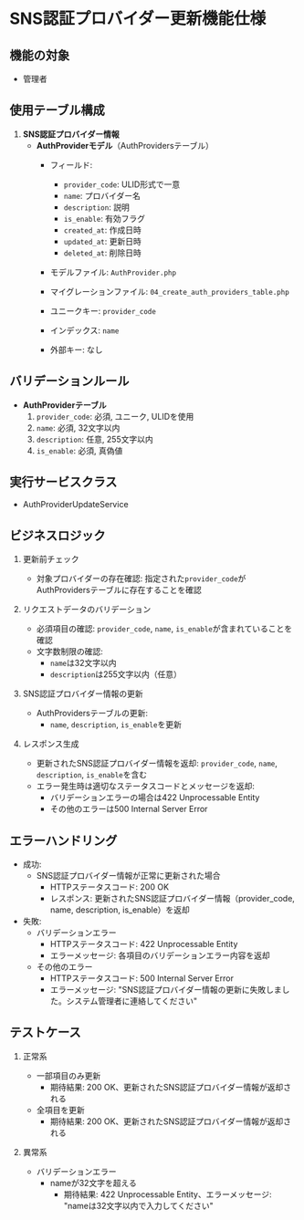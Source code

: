 # SNS認証プロバイダー更新機能仕様

## 機能の対象
- 管理者

## 使用テーブル構成
1. **SNS認証プロバイダー情報**
   - **AuthProviderモデル**（AuthProvidersテーブル）
     - フィールド:
       - `provider_code`: ULID形式で一意
       - `name`: プロバイダー名
       - `description`: 説明
       - `is_enable`: 有効フラグ
       - `created_at`: 作成日時
       - `updated_at`: 更新日時
       - `deleted_at`: 削除日時

     - モデルファイル: `AuthProvider.php`
     - マイグレーションファイル: `04_create_auth_providers_table.php`
     - ユニークキー: `provider_code`
     - インデックス: `name`
     - 外部キー: なし

## バリデーションルール
- **AuthProviderテーブル**
  1. `provider_code`: 必須, ユニーク, ULIDを使用
  2. `name`: 必須, 32文字以内
  3. `description`: 任意, 255文字以内
  4. `is_enable`: 必須, 真偽値

## 実行サービスクラス
- AuthProviderUpdateService

## ビジネスロジック
1. 更新前チェック
   - 対象プロバイダーの存在確認: 指定された`provider_code`がAuthProvidersテーブルに存在することを確認

2. リクエストデータのバリデーション
   - 必須項目の確認: `provider_code`, `name`, `is_enable`が含まれていることを確認
   - 文字数制限の確認:
     - `name`は32文字以内
     - `description`は255文字以内（任意）

3. SNS認証プロバイダー情報の更新
   - AuthProvidersテーブルの更新:
     - `name`, `description`, `is_enable`を更新

4. レスポンス生成
   - 更新されたSNS認証プロバイダー情報を返却: `provider_code`, `name`, `description`, `is_enable`を含む
   - エラー発生時は適切なステータスコードとメッセージを返却:
     - バリデーションエラーの場合は422 Unprocessable Entity
     - その他のエラーは500 Internal Server Error

## エラーハンドリング
- 成功:
  - SNS認証プロバイダー情報が正常に更新された場合
    - HTTPステータスコード: 200 OK
    - レスポンス: 更新されたSNS認証プロバイダー情報（provider_code, name, description, is_enable）を返却
- 失敗:
  - バリデーションエラー
    - HTTPステータスコード: 422 Unprocessable Entity
    - エラーメッセージ: 各項目のバリデーションエラー内容を返却
  - その他のエラー
    - HTTPステータスコード: 500 Internal Server Error
    - エラーメッセージ: "SNS認証プロバイダー情報の更新に失敗しました。システム管理者に連絡してください"

## テストケース
1. 正常系
   - 一部項目のみ更新
     - 期待結果: 200 OK、更新されたSNS認証プロバイダー情報が返却される
   - 全項目を更新
     - 期待結果: 200 OK、更新されたSNS認証プロバイダー情報が返却される

2. 異常系
   - バリデーションエラー
     - nameが32文字を超える
       - 期待結果: 422 Unprocessable Entity、エラーメッセージ: "nameは32文字以内で入力してください" 
